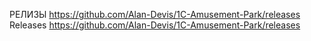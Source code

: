 РЕЛИЗЫ https://github.com/Alan-Devis/1C-Amusement-Park/releases
Releases https://github.com/Alan-Devis/1C-Amusement-Park/releases
